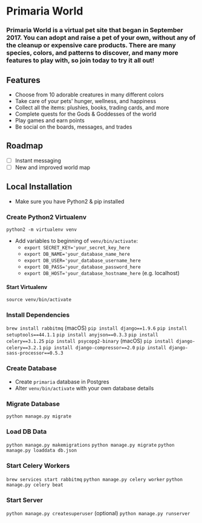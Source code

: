 # Primaria World
### Primaria World is a virtual pet site that began in September 2017. You can adopt and raise a pet of your own, without any of the cleanup or expensive care products. There are many species, colors, and patterns to discover, and many more features to play with, so join today to try it all out!

## Features
- Choose from 10 adorable creatures in many different colors
- Take care of your pets' hunger, wellness, and happiness
- Collect all the items: plushies, books, trading cards, and more
- Complete quests for the Gods & Goddesses of the world
- Play games and earn points
- Be social on the boards, messages, and trades

## Roadmap
- [ ] Instant messaging
- [ ] New and improved world map

## Local Installation
- Make sure you have Python2 & pip installed

### Create Python2 Virtualenv
`python2 -m virtualenv venv`
- Add variables to beginning of `venv/bin/activate`:
    - `export SECRET_KEY='your_secret_key_here`
    - `export DB_NAME='your_database_name_here`
    - `export DB_USER='your_database_username_here`
    - `export DB_PASS='your_database_password_here`
    - `export DB_HOST='your_database_hostname_here` (e.g. localhost)

#### Start Virtualenv
`source venv/bin/activate`

### Install Dependencies
`brew install rabbitmq` (macOS)
`pip install django==1.9.6`
`pip install setuptools==44.1.1`
`pip install anyjson==0.3.3`
`pip install celery==3.1.25`
`pip install psycopg2-binary` (macOS)
`pip install django-celery==3.2.1`
`pip install django-compressor==2.0`
`pip install django-sass-processor==0.5.3`

### Create Database
- Create `primaria` database in Postgres
- Alter `venv/bin/activate` with your own database details

### Migrate Database
`python manage.py migrate`

### Load DB Data
`python manage.py makemigrations`
`python manage.py migrate`
`python manage.py loaddata db.json`

### Start Celery Workers
`brew services start rabbitmq`
`python manage.py celery worker`
`python manage.py celery beat`

### Start Server
`python manage.py createsuperuser` (optional)
`python manage.py runserver`

